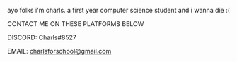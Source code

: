 ayo folks i'm charls. a first year computer science student and i wanna die :(

CONTACT ME ON THESE PLATFORMS BELOW 

DISCORD: Charls#8527

EMAIL: charlsforschool@gmail.com
